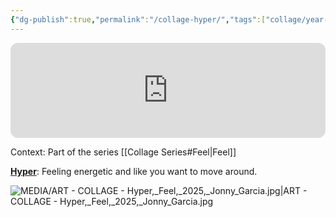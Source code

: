 ```yaml
---
{"dg-publish":true,"permalink":"/collage-hyper/","tags":["collage/year-2025","c/man","c/body","c/colour-red","c/colour-white","c/colour-monochromatic","c/wires","c/hand","c/abstract","c/vase","collage/series/feel/red"],"created":"2025-07-13T15:04:55.488-04:00","updated":"2025-08-23T10:21:49.436-04:00"}
---
```



<iframe style="border-radius:12px" src="https://open.spotify.com/embed/track/0Ja4hLKiUSw01E01pJ1yGr?utm_source=generator&theme=0" width="100%" height="152" frameBorder="0" allowfullscreen="" allow="autoplay; clipboard-write; encrypted-media; fullscreen; picture-in-picture" loading="lazy"></iframe>

Context: Part of the series [[Collage Series#Feel\|Feel]]

**[Hyper](https://www.instagram.com/p/DMDxzLVxNDA/?utm_source=ig_web_copy_link&igsh=MzRlODBiNWFlZA==)**: Feeling energetic and like you want to move around.

![MEDIA/ART - COLLAGE - Hyper,_Feel,_2025,_Jonny_Garcia.jpg|ART - COLLAGE - Hyper,_Feel,_2025,_Jonny_Garcia.jpg](/img/user/MEDIA/ART%20-%20COLLAGE%20-%20Hyper,_Feel,_2025,_Jonny_Garcia.jpg)
